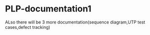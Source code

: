 # PLP-documentation1
ALso there will be 3 more documentation(sequence diagram,UTP test cases,defect tracking)
